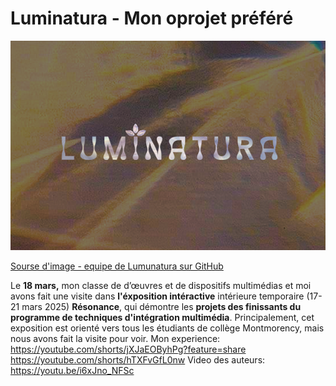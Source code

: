# Luminatura - Mon oprojet préféré

<p align="center">
  <img src="medias/logo.png">
</p> 
<a href="https://miaou-mafia.github.io/projet-luminatura/#/">Sourse d'image - equipe de Lumunatura sur GitHub</a> <br>

Le **18 mars,** mon classe de d’œuvres et de dispositifs multimédias et moi avons fait une visite dans **l'éxposition intéractive** intérieure temporaire (17-21 mars 2025) **Résonance**, qui démontre les **projets des finissants du programme de techniques d'intégration multimédia**. Principalement, cet exposition est orienté vers tous les étudiants de collège Montmorency, mais nous avons fait la visite pour voir.
Mon experience: https://youtube.com/shorts/jXJaEOByhPg?feature=share 
https://youtube.com/shorts/hTXFvGfL0nw
Video des auteurs: https://youtu.be/i6xJno_NFSc
